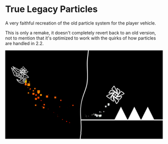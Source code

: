 # True Legacy Particles

A very faithful recreation of the old particle system for the player vehicle.

This is only a remake, it doesn't completely revert back to an old version, not to mention that it's optimized to work with the quirks of how particles are handled in 2.2.

![Image](images/image.png)